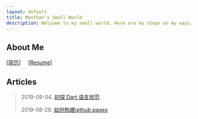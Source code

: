 ```yaml
---
layout: default
title: Maxthon's Small World
description: Welcome to my small world. Here are my steps on my ways.
---
```

## About Me
[[简历]](./resume/myself-zh.html) &nbsp; &nbsp; [[Resume]](./resume/myself-en.html)

## Articles
>  
> 2019-09-04. [初探 Dart 语言规范](./articles/2019-09-04/index.html)    
>  
> 2019-08-29. [如何构建github pages](./articles/2019-08-29/index.html)    
>